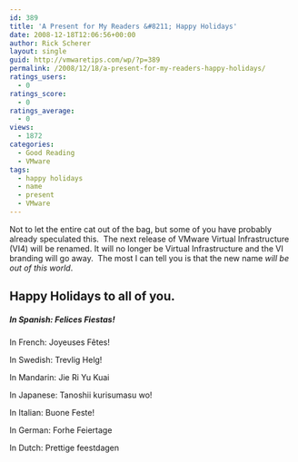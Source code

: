 ```yaml
---
id: 389
title: 'A Present for My Readers &#8211; Happy Holidays'
date: 2008-12-18T12:06:56+00:00
author: Rick Scherer
layout: single
guid: http://vmwaretips.com/wp/?p=389
permalink: /2008/12/18/a-present-for-my-readers-happy-holidays/
ratings_users:
  - 0
ratings_score:
  - 0
ratings_average:
  - 0
views:
  - 1872
categories:
  - Good Reading
  - VMware
tags:
  - happy holidays
  - name
  - present
  - VMware
---
```

Not to let the entire cat out of the bag, but some of you have probably already speculated this.  The next release of VMware Virtual Infrastructure (VI4) will be renamed. It will no longer be Virtual Infrastructure and the VI branding will go away.  The most I can tell you is that the new name _will be out of this world_.

## Happy Holidays to all of you.

##### In Spanish: Felices Fiestas!
  
In French: Joyeuses Fêtes!
  
In Swedish: Trevlig Helg!
  
In Mandarin: Jie Ri Yu Kuai
  
In Japanese: Tanoshii kurisumasu wo!
  
In Italian: Buone Feste!
  
In German: Forhe Feiertage
  
In Dutch: Prettige feestdagen